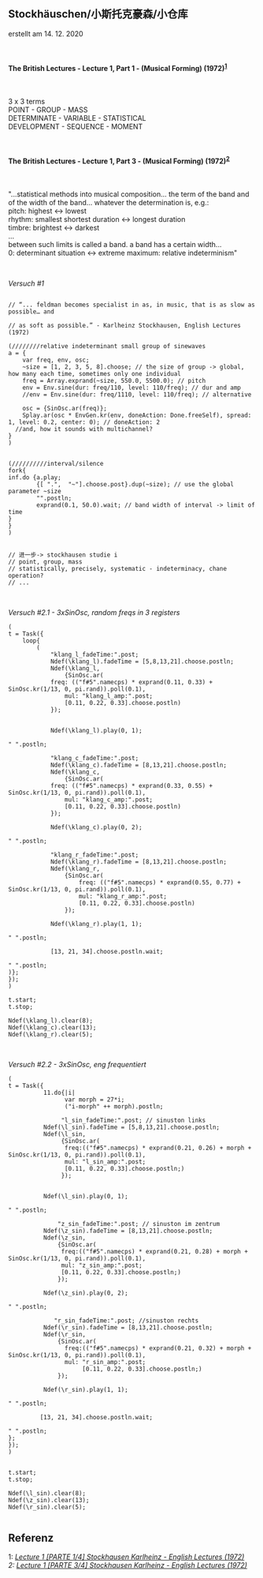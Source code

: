 ## Stockhäuschen/小斯托克豪森/小仓库 <br>

erstellt am 14. 12. 2020

<br>

#### The British Lectures - Lecture 1, Part 1 - (Musical Forming) (1972)<sup>[1](#myfootnote1)</sup> <br>

<br>

3 x 3 terms <br>
POINT - GROUP - MASS <br>
DETERMINATE - VARIABLE - STATISTICAL <br>
DEVELOPMENT - SEQUENCE - MOMENT <br>

<br>

#### The British Lectures - Lecture 1, Part 3 - (Musical Forming) (1972)<sup>[2](#myfootnote2)</sup> <br>

<br>

"...statistical methods into musical composition... the term of the band and of the width of the band... whatever the determination is, e.g.: <br>
pitch: highest <-> lowest <br>
rhythm: smallest shortest duration <-> longest duration <br>
timbre: brightest <-> darkest <br>
... <br>
between such limits is called a band. a band has a certain width... <br>
0: determinant situation  <->  extreme maximum: relative indeterminism" <br>

<br>

*Versuch #1*

```supercollider

// “... feldman becomes specialist in as, in music, that is as slow as possible… and 

// as soft as possible.” - Karlheinz Stockhausen, English Lectures (1972)

(////////relative indeterminant small group of sinewaves
a = {
    var freq, env, osc;
	~size = [1, 2, 3, 5, 8].choose; // the size of group -> global, how many each time, sometimes only one individual
	freq = Array.exprand(~size, 550.0, 5500.0); // pitch
	env = Env.sine(dur: freq/110, level: 110/freq); // dur and amp
	//env = Env.sine(dur: freq/1110, level: 110/freq); // alternative
  
	osc = {SinOsc.ar(freq)};
	Splay.ar(osc * EnvGen.kr(env, doneAction: Done.freeSelf), spread: 1, level: 0.2, center: 0); // doneAction: 2
  //and, how it sounds with multichannel?
}
)


(//////////interval/silence
fork{
inf.do {a.play;
		{[ ".",  "~"].choose.post}.dup(~size); // use the global parameter ~size
		"".postln;
		exprand(0.1, 50.0).wait; // band width of interval -> limit of time
}
}
)


// 进一步-> stockhausen studie i
// point, group, mass
// statistically, precisely, systematic - indeterminacy, chane operation?
// ...

```

<br>

*Versuch #2.1 - 3xSinOsc, random freqs in 3 registers*

```supercollider
(
t = Task({
	loop{
		(
			"klang_l_fadeTime:".post;
			Ndef(\klang_l).fadeTime = [5,8,13,21].choose.postln;
			Ndef(\klang_l,
				{SinOsc.ar(
			freq: (("f#5".namecps) * exprand(0.11, 0.33) + SinOsc.kr(1/13, 0, pi.rand)).poll(0.1),
		        mul: "klang_l_amp:".post;
		        [0.11, 0.22, 0.33].choose.postln)
			});


			Ndef(\klang_l).play(0, 1);

" ".postln;

			"klang_c_fadeTime:".post;
			Ndef(\klang_c).fadeTime = [8,13,21].choose.postln;
			Ndef(\klang_c,
				{SinOsc.ar(
			freq: (("f#5".namecps) * exprand(0.33, 0.55) + SinOsc.kr(1/13, 0, pi.rand)).poll(0.1),
		        mul: "klang_c_amp:".post;
		        [0.11, 0.22, 0.33].choose.postln)
			});

			Ndef(\klang_c).play(0, 2);

" ".postln;

			"klang_r_fadeTime:".post;
			Ndef(\klang_r).fadeTime = [8,13,21].choose.postln;
			Ndef(\klang_r,
				{SinOsc.ar(
					freq: (("f#5".namecps) * exprand(0.55, 0.77) + SinOsc.kr(1/13, 0, pi.rand)).poll(0.1),
					mul: "klang_r_amp:".post;
					[0.11, 0.22, 0.33].choose.postln)
			    });

			Ndef(\klang_r).play(1, 1);

" ".postln;

			[13, 21, 34].choose.postln.wait;

" ".postln;
)};
});
)

t.start;
t.stop;

Ndef(\klang_l).clear(8);
Ndef(\klang_c).clear(13);
Ndef(\klang_r).clear(5);

```

<br>



*Versuch #2.2 - 3xSinOsc, eng frequentiert*

```supercollider
(
t = Task({
          11.do{|i|
                var morph = 27*i;
	            ("i-morph" ++ morph).postln;

               "l_sin_fadeTime:".post; // sinuston links
		  Ndef(\l_sin).fadeTime = [5,8,13,21].choose.postln;
          Ndef(\l_sin,
			   {SinOsc.ar(
				freq:(("f#5".namecps) * exprand(0.21, 0.26) + morph + SinOsc.kr(1/13, 0, pi.rand)).poll(0.1),
				mul: "l_sin_amp:".post;
				[0.11, 0.22, 0.33].choose.postln;)
		       });


		  Ndef(\l_sin).play(0, 1);

" ".postln;

		      "z_sin_fadeTime:".post; // sinuston im zentrum
		  Ndef(\z_sin).fadeTime = [8,13,21].choose.postln;
		  Ndef(\z_sin,
			  {SinOsc.ar(
			   freq:(("f#5".namecps) * exprand(0.21, 0.28) + morph + SinOsc.kr(1/13, 0, pi.rand)).poll(0.1),
			   mul: "z_sin_amp:".post;
			   [0.11, 0.22, 0.33].choose.postln;)
		      });

		  Ndef(\z_sin).play(0, 2);

" ".postln;

		     "r_sin_fadeTime:".post; //sinuston rechts
		  Ndef(\r_sin).fadeTime = [8,13,21].choose.postln;
		  Ndef(\r_sin,
			  {SinOsc.ar(
				freq:(("f#5".namecps) * exprand(0.21, 0.32) + morph + SinOsc.kr(1/13, 0, pi.rand)).poll(0.1),
				mul: "r_sin_amp:".post;
				     [0.11, 0.22, 0.33].choose.postln;)
		      });

		  Ndef(\r_sin).play(1, 1);

" ".postln;

		 [13, 21, 34].choose.postln.wait;

" ".postln;
};
});
)


t.start;
t.stop;

Ndef(\l_sin).clear(8);
Ndef(\z_sin).clear(13);
Ndef(\r_sin).clear(5);


```

## Referenz

<a name="myfootnote1">1</a>: <i>[Lecture 1 [PARTE 1/4] Stockhausen Karlheinz - English Lectures (1972)](https://www.youtube.com/watch?v=lYmMXB0e17E)<i> <br>
<a name="myfootnote2">2</a>: <i>[Lecture 1 [PARTE 3/4] Stockhausen Karlheinz - English Lectures (1972)](https://www.youtube.com/watch?v=NMvpb8b06H4)<i> <br>
